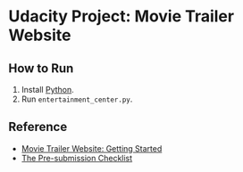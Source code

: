 # Udacity Project: Movie Trailer Website

## How to Run

1. Install [Python](https://www.python.org/).
2. Run `entertainment_center.py`.

## Reference

* [Movie Trailer Website: Getting Started](https://docs.google.com/document/d/1joDQNQl_4icYYm6tM_F9ch5hZEH_f157hlljSUGOLWs/pub?embedded=true)
* [The Pre-submission Checklist](https://discussions.udacity.com/t/movie-trailer-website-checklist-read-this-before-you-submit-your-project/39852)
